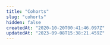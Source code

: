 ```yaml
---
title: "Cohorts"
slug: "cohorts"
hidden: false
createdAt: "2020-10-20T00:41:46.097Z"
updatedAt: "2023-09-08T15:38:21.459Z"
---
```

